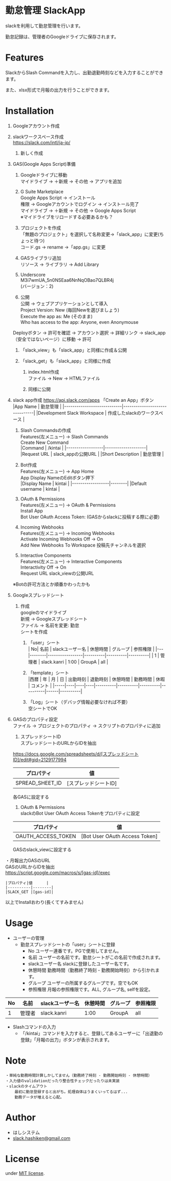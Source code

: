 # 勤怠管理 SlackApp

slackを利用して勤怠管理を行います。

勤怠記録は、管理者のGoogleドライブに保存されます。


# Features

SlackからSlash Commandを入力し、出勤退勤時刻などを入力することができます。

また、xlsx形式で月報の出力を行うことができます。


# Installation
1. Googleアカウント作成

1. slackワークスペース作成  
https://slack.com/intl/ja-jp/  
	1. 新しく作成  

1. GAS(Google Apps Script)準備  
	1. Googleドライブに移動  
	マイドライブ -> ＋新規 -> その他 -> アプリを追加  

	1. G Suite Marketplace  
	Google Apps Script -> インストール  
	権限 -> Googleアカウントでログイン -> インストール完了  
	マイドライブ -> ＋新規 -> その他 -> Google Apps Script  
	※マイドライブをリロードする必要あるかも？  

	1. プロジェクトを作成  
	「無題のプロジェクト」を選択して名称変更→「slack_app」に変更(ちょっと待つ)  
	コード.gs -> rename →「app.gs」に変更  

	1. GASライブラリ追加  
	リソース -> ライブラリ -> Add Library  

	1. Underscore  
	M3i7wmUA_5n0NSEaa6NnNqOBao7QLBR4j  
	(バージョン：2)  

	1. 公開  
	公開 -> ウェブアプリケーションとして導入  
	Project Version:    New (毎回Newを選びましょう)  
	Execute the app as: Me  (そのまま)  
	Who has access to the app: Anyone, even Anonymouse  

	Deployボタン -> 許可を確認 -> アカウント選択 -> 詳細リンク -> slack_app（安全ではないページ）に移動 -> 許可

	1. 「slack_view」も「slack_app」と同様に作成＆公開  

	1. 「slack_get」も「slack_app」と同様に作成  
		1. index.html作成  
		ファイル -> New -> HTMLファイル
	
		1. 同様に公開


1. slack app作成
https://api.slack.com/apps
「Create an App」ボタン  
	|App Name                    | 勤怠管理                      |
	|----------------------------|-------------------------------|
	|Development Slack Workspace | 作成したslackのワークスペース |

	1. Slash Commandsの作成  
	Features(左メニュー) -> Slash Commands  
		Create New Command  
		|Command           | /kintai            |
		|------------------|--------------------|
		|Request URL       | slack_appの公開URL |
		|Short Description | 勤怠管理           |

	1. Bot作成  
	Features(左メニュー) -> App Home  
		App Display NameのEditボタン押下  
		|Display Name      | kintai |
		|------------------|--------|
		|Default username  | kintai |

	1. OAuth & Permissions  
	Features(左メニュー) -> OAuth & Permissions  
		Install App  
		Bot User OAuth Access Token:	(GASからslackに投稿する際に必要)

	1. Incoming Webhooks  
	Features(左メニュー) -> Incoming Webhooks  
		Activate Incoming Webhooks	Off -> On  
		Add New Webhooks To Workspace	投稿先チャンネルを選択  

	1. Interactive Components  
	Features(左メニュー) -> Interactive Components  
		Interactivity	Off -> On  
		Request URL		slack_viewの公開URL  

	※Botの許可方法とか順番かわったかも


1. Googleスプレッドシート
	1. 作成  
	googleのマイドライブ  
	新規 -> Googleスプレッドシート  
	ファイル -> 名前を変更:	勤怠  
	シートを作成  
		1. 「user」シート  
| No| 名前   | slackユーザー名 | 休憩時間 | グループ | 参照権限 |
|---|--------|-----------------|----------|----------|----------| 
| 1 | 管理者 | slack.kanri     | 1:00     | GroupA   | all      |

		1. 「template」シート  
|西暦 | 年 | 月 | 日 | 出勤時刻 | 退勤時刻 | 休憩時間 | 勤務時間 | 休暇 | コメント |
|-----|----|----|----|----------|----------|----------|----------|------|----------| 

		1. 「Log」シート（デバッグ情報必要なければ不要）  
		空シートでOK


1. GASのプロパティ設定  
ファイル -> プロジェクトのプロパティ -> スクリプトのプロパティに追加  

	1. スプレッドシートID  
	スプレッドシートのURLからIDを抽出  
	
	https://docs.google.com/spreadsheets/d/[スプレッドシートID]/edit#gid=2129177994

	|プロパティ      |値                  |
	|----------------|--------------------|
	|SPREAD_SHEET_ID |[スプレッドシートID]|
	
	各GASに設定する  

	1. OAuth & Permissions  
	slackのBot User OAuth Access Tokenをプロパティに設定

	|プロパティ         |値                           |
	|-------------------|-----------------------------|
	|OAUTH_ACCESS_TOKEN |[Bot User OAuth Access Token]|
	
	GASのslack_viewに設定する

・月報出力GASのURL  
	GASのURLからIDを抽出  
	https://script.google.com/macros/s/[gas-id]/exec
	
	|プロパティ|値      |
	|----------|--------|
	|SLACK_GET |[gas-id]|

以上でInstallおわり(長くてすみません)


# Usage

- ユーザーの管理
	- 勤怠スプレッドシートの「user」シートに登録
		- No				ユーザー連番です。PGで使用してません。
		- 名前				ユーザーの名前です。勤怠シートがこの名前で作成されます。
		- slackユーザー名	slackに登録したユーザー名です。
		- 休憩時間			勤務時間（勤務終了時刻 - 勤務開始時刻）から引かれます。
		- グループ			ユーザーの所属するグループです。空でもOK
		- 参照権限			月報の参照権限です。ALL, グループ名, selfを設定。

| No| 名前   | slackユーザー名 | 休憩時間 | グループ | 参照権限 |
|---|--------|-----------------|----------|----------|----------| 
| 1 | 管理者 | slack.kanri     | 1:00     | GroupA   | all      |


- Slashコマンドの入力
	- 「/kintai」コマンドを入力すると、登録してあるユーザーに「出退勤の登録」「月報の出力」ボタンが表示されます。


# Note
 
	・単純な勤務時間計算しかしてません（勤務終了時刻 - 勤務開始時刻 - 休憩時間）  
	・入力値のvalidationだったり整合性チェックだったりは未実装  
	・slackのタイムアウト  
		最初に勤怠登録すると出がち。処理自体はうまくいってるはず...  
		勤務データが増えると心配。
 
# Author

* はしシステム
* slack.hashiken@gmail.com
 
# License
 
under [MIT license](https://en.wikipedia.org/wiki/MIT_License).

